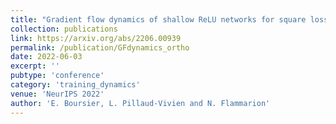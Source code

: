 ```yaml
---
title: "Gradient flow dynamics of shallow ReLU networks for square loss and orthogonal inputs"
collection: publications
link: https://arxiv.org/abs/2206.00939
permalink: /publication/GFdynamics_ortho
date: 2022-06-03
excerpt: ''
pubtype: 'conference'
category: 'training_dynamics'
venue: 'NeurIPS 2022'
author: 'E. Boursier, L. Pillaud-Vivien and N. Flammarion'
---
```

